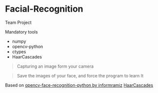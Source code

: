 # Facial-Recognition
Team Project

Mandatory tools
- numpy
- opencv-python
- ctypes
- HaarCascades

>Capturing an image form your camera

>Save the images of your face, and force the program to learn It

Based on
[opencv-face-recognition-python by informramiz](https://github.com/informramiz/opencv-face-recognition-python)
[HaarCascades](https://github.com/sightmachine/SimpleCV/tree/master/SimpleCV/Features/HaarCascades)
